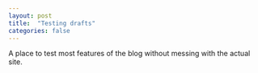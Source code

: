 ```yaml
---
layout: post
title:  "Testing drafts"
categories: false
---
```


A place to test most features of the blog without messing with the actual site.
